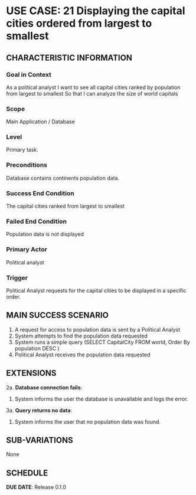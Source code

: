 # USE CASE: 21 Displaying the capital cities ordered from largest to smallest

## CHARACTERISTIC INFORMATION

### Goal in Context

As a political analyst I want to see all capital cities ranked by population from largest to smallest So that I can analyze the size of world capitals

### Scope

Main Application / Database

### Level

Primary task.

### Preconditions

Database contains continents population data.

### Success End Condition

The capital cities ranked from largest to smallest

### Failed End Condition

Population data is not displayed 

### Primary Actor

Political analyst

### Trigger

Political Analyst requests for the capital cities to be displayed in a specific order.

## MAIN SUCCESS SCENARIO

1. A request for access to population data is sent by a Political Analyst
2. System attempts to find the population data requested
3. System runs a simple query (SELECT CapitalCity FROM world, Order By population DESC )
4. Political Analyst receives the population data requested

## EXTENSIONS

2a. **Database connection fails**:
1. System informs the user the database is unavailable and logs the error.

3a. **Query returns no data**:
1. System informs the user that no population data was found.

## SUB-VARIATIONS

None

## SCHEDULE

**DUE DATE**: Release 0.1.0

